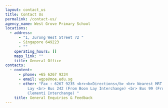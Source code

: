```yaml
---
layout: contact_us
title: Contact Us
permalink: /contact-us/
agency_name: West Grove Primary School
locations:
  - address:
      - "1, Jurong West Street 72 "
      - Singapore 649223
      - ""
    operating_hours: []
    maps_link: ""
    title: General Office
contacts:
  - content:
      - phone: +65 6267 9234
      - email: wgps@moe.edu.sg
      - other: "Fax : 6267 9235 <br><b>Directions</b> <br> Nearest MRT Station : Boon
          Lay <br> Bus 242 (From Boon Lay Interchange) <br> Bus 99 (From
          Clementi Interchange) "
    title: General Enquiries & Feedback
---
```

